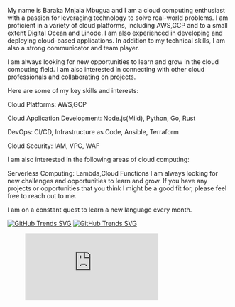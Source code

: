 My name is Baraka Mnjala Mbugua and I am a cloud computing enthusiast with a passion for leveraging technology to solve real-world problems. I am proficient in a variety of cloud platforms, including AWS,GCP and to a small extent Digital Ocean and Linode. I am also experienced in developing and deploying cloud-based applications. In addition to my technical skills, I am also a strong communicator and team player.

I am always looking for new opportunities to learn and grow in the cloud computing field. I am also interested in connecting with other cloud professionals and collaborating on projects.

Here are some of my key skills and interests:

Cloud Platforms: AWS,GCP

Cloud Application Development: Node.js(Mild), Python, Go, Rust

DevOps: CI/CD, Infrastructure as Code, Ansible, Terraform

Cloud Security: IAM, VPC, WAF

I am also interested in the following areas of cloud computing:

Serverless Computing: Lambda,Cloud Functions
I am always looking for new challenges and opportunities to learn and grow. 
If you have any projects or opportunities that you think I might be a good fit for, please feel free to reach out to me.

I am on a constant quest to learn a new language every month.


[![GitHub Trends SVG](https://api.githubtrends.io/user/svg/eiidoubleyuwes/repos?time_range=one_year&theme=classic)](https://githubtrends.io)  [![GitHub Trends SVG](https://api.githubtrends.io/user/svg/eiidoubleyuwes/langs?time_range=one_year&compact=True&theme=classic)](https://githubtrends.io)

<figure><embed src="https://wakatime.com/share/@018c5e2f-5508-45e8-a08b-ca039be9381f/94890531-f727-42ac-8c46-3e96bdf02c40.svg"></embed></figure>

